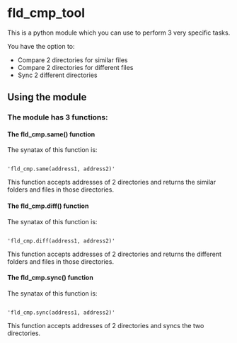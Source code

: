 # fld_cmp_tool

This is a python module which you can use to perform 3 very specific tasks.

You have the option to:

* Compare 2 directories for similar files
* Compare 2 directories for different files
* Sync 2 different directories

## Using the module

### The module has 3 functions:


#### The fld_cmp.same() function

The synatax of this function is:

                                                    'fld_cmp.same(address1, address2)'

This function accepts addresses of 2 directories and returns the similar folders and files in those directories.

#### The fld_cmp.diff() function

The synatax of this function is:

                                                    'fld_cmp.diff(address1, address2)'

This function accepts addresses of 2 directories and returns the different folders and files in those directories.

#### The fld_cmp.sync() function

The synatax of this function is:

                                                    'fld_cmp.sync(address1, address2)'

This function accepts addresses of 2 directories and syncs the two directories.